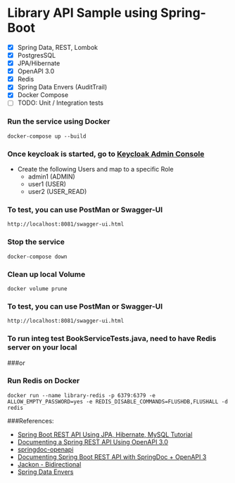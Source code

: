 # Library API Sample using Spring-Boot
- [x] Spring Data, REST, Lombok
- [x] PostgresSQL 
- [x] JPA/Hibernate 
- [x] OpenAPI 3.0 
- [x] Redis
- [x] Spring Data Envers (AuditTrail)
- [x] Docker Compose
- [ ] TODO: Unit / Integration tests

### Run the service using Docker

```docker-compose up --build```

### Once keycloak is started, go to [Keycloak Admin Console](http://localhost:8080/auth/admin/master/console)

* Create the following Users and map to a specific Role
  * admin1 (ADMIN)
  * user1 (USER)
  * user2 (USER_READ)


### To test, you can use PostMan or Swagger-UI

``http://localhost:8081/swagger-ui.html``

### Stop the service

```docker-compose down```

### Clean up local Volume

``docker volume prune``

### To test, you can use PostMan or Swagger-UI

``http://localhost:8081/swagger-ui.html``

### To run integ test BookServiceTests.java, need to have Redis server on your local

###or

### Run Redis on Docker

``docker run --name library-redis -p 6379:6379 -e ALLOW_EMPTY_PASSWORD=yes -e REDIS_DISABLE_COMMANDS=FLUSHDB,FLUSHALL -d redis``

###References:
* [Spring Boot REST API Using JPA, Hibernate, MySQL Tutorial](https://javatodev.com/spring-boot-mysql)
* [Documenting a Spring REST API Using OpenAPI 3.0](https://www.baeldung.com/spring-rest-openapi-documentation)
* [springdoc-openapi](https://springdoc.org)
* [Documenting Spring Boot REST API with SpringDoc + OpenAPI 3](https://www.dariawan.com/tutorials/spring/documenting-spring-boot-rest-api-springdoc-openapi-3)
* [Jackon - Bidirectional](https://www.baeldung.com/jackson-bidirectional-relationships-and-infinite-recursion)
* [Spring Data Envers](https://docs.spring.io/spring-data/envers/docs/current/reference/html/#reference)


